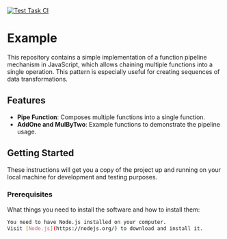 [![Test Task CI](https://github.com/makolesnik/test-task-pipe/actions/workflows/test.yml/badge.svg)](https://github.com/makolesnik/test-task-pipe/actions/workflows/test.yml)

# Example

This repository contains a simple implementation of a function pipeline mechanism in JavaScript, which allows chaining multiple functions into a single operation. This pattern is especially useful for creating sequences of data transformations.

## Features

- **Pipe Function**: Composes multiple functions into a single function.
- **AddOne and MulByTwo**: Example functions to demonstrate the pipeline usage.

## Getting Started

These instructions will get you a copy of the project up and running on your local machine for development and testing purposes.

### Prerequisites

What things you need to install the software and how to install them:

```bash
You need to have Node.js installed on your computer.
Visit [Node.js](https://nodejs.org/) to download and install it.

